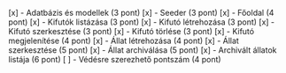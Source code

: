 [x] - Adatbázis és modellek (3 pont)
[x] - Seeder (3 pont)
[x] - Főoldal (4 pont)
[x] - Kifutók listázása (3 pont)
[x] - Kifutó létrehozása (3 pont)
[x] - Kifutó szerkesztése (3 pont)
[x] - Kifutó törlése (3 pont)
[x] - Kifutó megjelenítése (4 pont)
[x] - Állat létrehozása (4 pont)
[x] - Állat szerkesztése (5 pont)
[x] - Állat archiválása (5 pont)
[x] - Archivált állatok listája (6 pont)
[ ] - Védésre szerezhető pontszám (4 pont)
